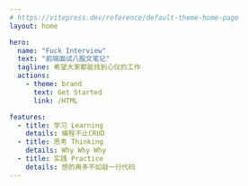 ```yaml
---
# https://vitepress.dev/reference/default-theme-home-page
layout: home

hero:
  name: "Fuck Interview"
  text: "前端面试八股文笔记"
  tagline: 希望大家都能找到心仪的工作
  actions:
    - theme: brand
      text: Get Started
      link: /HTML

features:
  - title: 学习 Learning
    details: 编程不止CRUD
  - title: 思考 Thinking 
    details: Why Why Why
  - title: 实践 Practice
    details: 想的再多不如敲一行代码
---
```


